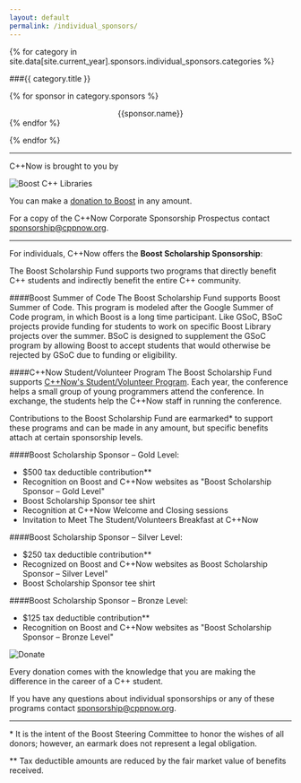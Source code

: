 ```yaml
---
layout: default
permalink: /individual_sponsors/
---
```


<style>
    img[alt=Donate]
    {
        display: block;
        margin-left: auto;
        margin-right: auto;
    }

    img[alt="Boost C++ Libraries"]
    {
        display: block;
        margin-left: auto;
        margin-right: auto;
    }

    div.sponsor_name
    {
        text-align: center;
    }

    h3
    {
        text-align: center;
    }

    div.sponsor_name
    {
        text-align: center;
    }

</style>


{% for category in site.data[site.current_year].sponsors.individual_sponsors.categories %}

###{{ category.title }}
    
{% for sponsor in category.sponsors %}
<div class="sponsor_name">{{sponsor.name}}</div>
{% endfor %}

{% endfor %}
    


***


C++Now is brought to you by

![Boost C++ Libraries]({{site.baseurl}}/images/boost.png)


You can make a [donation to Boost](http://www.boost.org/donate/) in any amount.


For a copy of the C++Now Corporate Sponsorship Prospectus contact [sponsorship@cppnow.org](mailto:sponsorship@cppnow.org?Subject=C++Now%20Sponsorship).



***


For individuals, C++Now offers the **Boost Scholarship Sponsorship**:


The Boost Scholarship Fund supports two programs that directly benefit C++ students and indirectly benefit the entire C++ community.

####Boost Summer of Code
The Boost Scholarship Fund supports Boost Summer of Code. This program is modeled after the Google Summer of Code program, in which Boost is a long time participant. Like GSoC, BSoC projects provide funding for students to work on specific Boost Library projects over the summer. BSoC is designed to supplement the GSoC program by allowing Boost to accept students that would otherwise be rejected by GSoC due to funding or eligibility.

####C++Now Student/Volunteer Program
The Boost Scholarship Fund supports [C++Now's Student/Volunteer Program]({{site.baseurl}}/student_volunteer_program/). Each year, the conference helps a small group of young programmers attend the conference. In exchange, the students help the C++Now staff in running the conference.


Contributions to the Boost Scholarship Fund are earmarked\* to support these programs and can be made in any amount, but specific benefits attach at certain sponsorship levels.

####Boost Scholarship Sponsor – Gold Level:
* $500 tax deductible contribution**
* Recognition on Boost and C++Now websites as "Boost Scholarship Sponsor – Gold Level"
* Boost Scholarship Sponsor tee shirt 
* Recognition at C++Now Welcome and Closing sessions 
* Invitation to Meet The Student/Volunteers Breakfast at C++Now

####Boost Scholarship Sponsor – Silver Level:
* $250 tax deductible contribution**
* Recognized on Boost and C++Now websites as Boost Scholarship Sponsor – Silver Level" 
* Boost Scholarship Sponsor tee shirt

####Boost Scholarship Sponsor – Bronze Level:
* $125 tax deductible contribution**
* Recognition on Boost and C++Now websites as "Boost Scholarship Sponsor – Bronze Level"


![Donate](https://www.paypalobjects.com/en_US/i/btn/btn_donateCC_LG.gif)


Every donation comes with the knowledge that you are making the difference in the career of a C++ student.


If you have any questions about individual sponsorships or any of these programs contact [sponsorship@cppnow.org](mailto:sponsorship@cppnow.org?Subject=C++Now%20Sponsorship).



***


\* It is the intent of the Boost Steering Committee to honor the wishes of all donors; however, an earmark does not represent a legal obligation.

\** Tax deductible amounts are reduced by the fair market value of benefits received.
